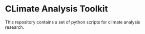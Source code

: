 # CLimate Analysis Toolkit
This repository contains a set of python scripts for climate analysis research.
